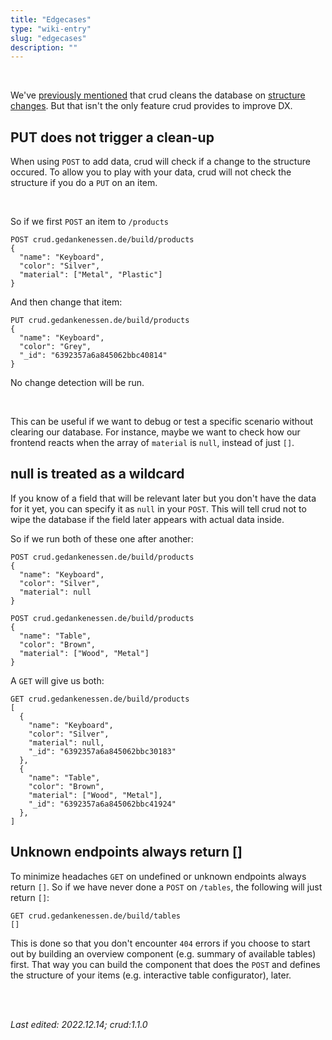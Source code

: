 ```yaml
---
title: "Edgecases"
type: "wiki-entry"
slug: "edgecases"
description: ""
---
```


<br/>

We've [previously mentioned](/wiki/first-steps) that crud cleans the database on [structure changes](/wiki/first-steps#changing). But that isn't the only feature crud provides to improve DX.

## PUT does not trigger a clean-up

When using `POST` to add data, crud will check if a change to the structure occured. To allow you to play with your data, crud will not check the structure if you do a `PUT` on an item.

<br/>

So if we first `POST` an item to `/products`

```
POST crud.gedankenessen.de/build/products
{
  "name": "Keyboard",
  "color": "Silver",
  "material": ["Metal", "Plastic"]
}
```

And then change that item:

```
PUT crud.gedankenessen.de/build/products
{
  "name": "Keyboard",
  "color": "Grey",
  "_id": "6392357a6a845062bbc40814"
}
```

No change detection will be run.

<br/>

This can be useful if we want to debug or test a specific scenario without clearing our database. For instance, maybe we want to check how our frontend reacts when the array of `material` is `null`, instead of just `[]`.

## null is treated as a wildcard

If you know of a field that will be relevant later but you don't have the data for it yet, you can specify it as `null` in your `POST`. This will tell crud not to wipe the database if the field later appears with actual data inside.

So if we run both of these one after another:

```
POST crud.gedankenessen.de/build/products
{
  "name": "Keyboard",
  "color": "Silver",
  "material": null
}
```


```
POST crud.gedankenessen.de/build/products
{
  "name": "Table",
  "color": "Brown",
  "material": ["Wood", "Metal"]
}
```

A `GET` will give us both:

```
GET crud.gedankenessen.de/build/products
[
  {
    "name": "Keyboard",
    "color": "Silver",
    "material": null,
    "_id": "6392357a6a845062bbc30183"
  },
  {
    "name": "Table",
    "color": "Brown",
    "material": ["Wood", "Metal"],
    "_id": "6392357a6a845062bbc41924"
  },
]
```

## Unknown endpoints always return []

To minimize headaches `GET` on undefined or unknown endpoints always return `[]`. So if we have never done a `POST` on `/tables`, the following will just return `[]`:

```
GET crud.gedankenessen.de/build/tables
[]
```

This is done so that you don't encounter `404` errors if you choose to start out by building an overview component (e.g. summary of available tables) first. That way you can build the component that does the `POST` and defines the structure of your items (e.g. interactive table configurator), later.

<br/>
<br/>

_Last edited: 2022.12.14; crud:1.1.0_
